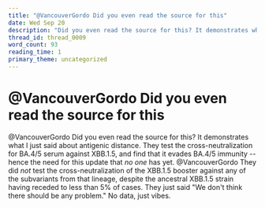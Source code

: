 ```yaml
---
title: "@VancouverGordo Did you even read the source for this"
date: Wed Sep 20
description: "Did you even read the source for this? It demonstrates what I just said about antigenic distance."
thread_id: thread_0009
word_count: 93
reading_time: 1
primary_theme: uncategorized
---
```


# @VancouverGordo Did you even read the source for this

@VancouverGordo Did you even read the source for this? It demonstrates what I just said about antigenic distance. They test the cross-neutralization for BA.4/5 serum against XBB.1.5, and find that it evades BA.4/5 immunity -- hence the need for this update that *no one* has yet. @VancouverGordo They did *not* test the cross-neutralization of the XBB.1.5 booster against any of the subvariants from that lineage, despite the ancestral XBB.1.5 strain having receded to less than 5% of cases. They just said "We don't think there should be any problem." No data, just vibes.